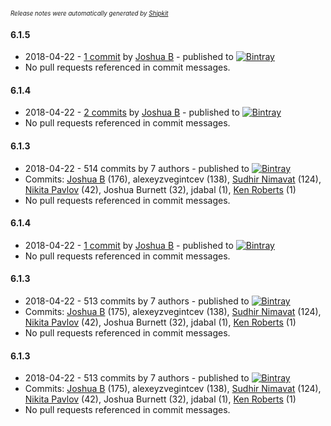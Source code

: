 <sup><sup>*Release notes were automatically generated by [Shipkit](http://shipkit.org/)*</sup></sup>

#### 6.1.5
 - 2018-04-22 - [1 commit](https://github.com/basejump/gorm-tools/compare/v6.1.4...v6.1.5) by [Joshua B](https://github.com/basejump) - published to [![Bintray](https://img.shields.io/badge/Bintray-6.1.5-green.svg)](https://bintray.com/null/null/org.grails.plugins/6.1.5)
 - No pull requests referenced in commit messages.

#### 6.1.4
 - 2018-04-22 - [2 commits](https://github.com/basejump/gorm-tools/compare/v6.1.3...v6.1.4) by [Joshua B](https://github.com/basejump) - published to [![Bintray](https://img.shields.io/badge/Bintray-6.1.4-green.svg)](https://bintray.com/null/null/org.grails.plugins/6.1.4)
 - No pull requests referenced in commit messages.

#### 6.1.3
 - 2018-04-22 - 514 commits by 7 authors - published to [![Bintray](https://img.shields.io/badge/Bintray-6.1.3-green.svg)](https://bintray.com/null/null/org.grails.plugins/6.1.3)
 - Commits: [Joshua B](https://github.com/basejump) (176), alexeyzvegintcev (138), [Sudhir Nimavat](https://github.com/snimavat) (124), [Nikita Pavlov](https://github.com/NickPavlov) (42), Joshua Burnett (32), jdabal (1), [Ken Roberts](https://github.com/ken-roberts) (1)
 - No pull requests referenced in commit messages.

#### 6.1.4
 - 2018-04-22 - [1 commit](https://github.com/basejump/gorm-tools/compare/v6.1.3...v6.1.4) by [Joshua B](https://github.com/basejump) - published to [![Bintray](https://img.shields.io/badge/Bintray-6.1.4-green.svg)](https://bintray.com/null/null/org.grails.plugins/6.1.4)
 - No pull requests referenced in commit messages.

#### 6.1.3
 - 2018-04-22 - 513 commits by 7 authors - published to [![Bintray](https://img.shields.io/badge/Bintray-6.1.3-green.svg)](https://bintray.com/null/null/org.grails.plugins/6.1.3)
 - Commits: [Joshua B](https://github.com/basejump) (175), alexeyzvegintcev (138), [Sudhir Nimavat](https://github.com/snimavat) (124), [Nikita Pavlov](https://github.com/NickPavlov) (42), Joshua Burnett (32), jdabal (1), [Ken Roberts](https://github.com/ken-roberts) (1)
 - No pull requests referenced in commit messages.

#### 6.1.3
 - 2018-04-22 - 513 commits by 7 authors - published to [![Bintray](https://img.shields.io/badge/Bintray-6.1.3-green.svg)](https://bintray.com/null/null/org.grails.plugins/6.1.3)
 - Commits: [Joshua B](https://github.com/basejump) (175), alexeyzvegintcev (138), [Sudhir Nimavat](https://github.com/snimavat) (124), [Nikita Pavlov](https://github.com/NickPavlov) (42), Joshua Burnett (32), jdabal (1), [Ken Roberts](https://github.com/ken-roberts) (1)
 - No pull requests referenced in commit messages.

